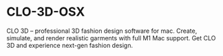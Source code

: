 # CLO-3D-OSX
CLO 3D – professional 3D fashion design software for mac. Create, simulate, and render realistic garments with full M1 Mac support. Get CLO 3D and experience next-gen fashion design.
